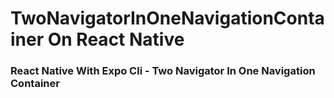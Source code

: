 # TwoNavigatorInOneNavigationContainer On React Native
### React Native With Expo Cli - Two Navigator In One Navigation Container

